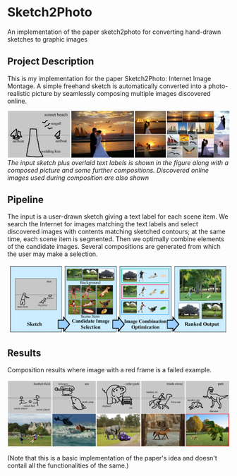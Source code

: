 # Sketch2Photo
An implementation of the paper sketch2photo for converting hand-drawn sketches to graphic images 

## Project Description
This is my implementation for the paper Sketch2Photo: Internet Image Montage. A simple freehand sketch is automatically converted into a photo-realistic picture by seamlessly composing multiple images discovered online. 

![Figure 1](figures/fig1.png)
*The input sketch plus overlaid text labels is shown in the figure along with a composed picture and some further compositions. Discovered online images used during composition are also shown*

## Pipeline
The input is a user-drawn sketch giving a text label for each scene item. We search the Internet for images matching the text labels and select discovered images with contents matching sketched contours; at the same time, each scene item is segmented. Then we optimally combine elements of the candidate images. Several compositions are generated from which the user may make a selection.

![Figure 2](figures/fig2.png)

## Results 
Composition results where image with a red frame is a failed example.

![Figure 2](figures/fig3.png)




(Note that this is a basic implementation of the paper's idea and doesn't contail all the functionalities of the same.)

